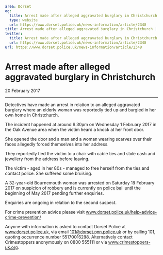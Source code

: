 ```yaml
area: Dorset
og:
  title: Arrest made after alleged aggravated burglary in Christchurch
  type: website
  url: https://www.dorset.police.uk/news-information/article/2348
title: Arrest made after alleged aggravated burglary in Christchurch |
twitter:
  title: Arrest made after alleged aggravated burglary in Christchurch
  url: https://www.dorset.police.uk/news-information/article/2348
url: https://www.dorset.police.uk/news-information/article/2348
```

# Arrest made after alleged aggravated burglary in Christchurch

20 February 2017

* * *

Detectives have made an arrest in relation to an alleged aggravated burglary where an elderly woman was reportedly tied up and burgled in her own home in Christchurch.

The incident happened at around 9.30pm on Wednesday 1 February 2017 in the Oak Avenue area when the victim heard a knock at her front door.

She opened the door and a man and a woman wearing scarves over their faces allegedly forced themselves into her address.

They reportedly tied the victim to a chair with cable ties and stole cash and jewellery from the address before leaving.

The victim - aged in her 80s - managed to free herself from the ties and contact police. She suffered some bruising.

A 32-year-old Bournemouth woman was arrested on Saturday 18 February 2017 on suspicion of robbery and is currently on police bail until the beginning of May 2017 pending further enquiries.

Enquiries are ongoing in relation to the second suspect.

For crime prevention advice please visit www.dorset.police.uk/help-advice-crime-prevention/

Anyone with information is asked to contact Dorset Police at www.dorset.police.uk, via email 101@dorset.pnn.police.uk or by calling 101, quoting occurrence number 55170016288. Alternatively contact Crimestoppers anonymously on 0800 555111 or via www.crimestoppers-uk.org.
